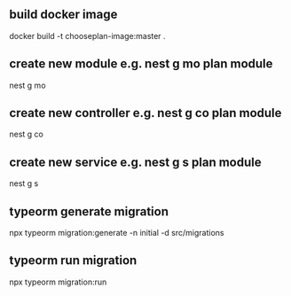## build docker image
docker build -t chooseplan-image:master .

## create new module e.g. nest g mo plan module
nest g mo <module-name> <folder>

## create new controller e.g. nest g co plan module
nest g co <controller-name> <folder-of-the-module>

## create new service e.g. nest g s plan module
nest g s <service-name> <folder-of-the-module>

## typeorm generate migration
npx typeorm migration:generate -n initial -d src/migrations

## typeorm run migration
npx typeorm migration:run